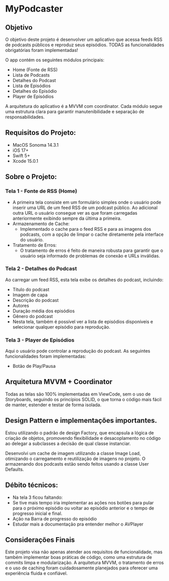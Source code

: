 # MyPodcaster

## Objetivo
O objetivo deste projeto é desenvolver um aplicativo que acessa feeds RSS de podcasts públicos e reproduz seus episódios. TODAS as funcionalidades obrigatórias foram implementadas!

O app contém os seguintes módulos principais:

- Home (Fonte de RSS)
- Lista de Podcasts
- Detalhes do Podcast
- Lista de Episódios
- Detalhes do Episódio
- Player de Episódios
  
A arquitetura do aplicativo é a MVVM com coordinator. 
Cada módulo segue uma estrutura clara para garantir manutenibilidade e separação de responsabilidades.

## Requisitos do Projeto:

- MacOS Sonoma 14.3.1
- iOS 17+
- Swift 5+
- Xcode 15.0.1

## Sobre o Projeto:

### Tela 1 - Fonte de RSS (Home)
- A primeira tela consiste em um formulário simples onde o usuário pode inserir uma URL de um feed RSS de um podcast público. Ao adicional outra URL o usuário consegue ver as que foram carregadas anteriormente exibindo sempre da última a primeira.
- Armazenamento de Cache:
  - Implementado o cache para o feed RSS e para as imagens dos podcasts, com a opção de limpar o cache diretamente pela interface do usuário.
- Tratamento de Erros:
  - O tratamento de erros é feito de maneira robusta para garantir que o usuário seja informado de problemas de conexão e URLs inválidas.

### Tela 2 - Detalhes do Podcast
Ao carregar um feed RSS, esta tela exibe os detalhes do podcast, incluindo:

- Título do podcast
- Imagem de capa
- Descrição do podcast
- Autores
- Duração média dos episódios
- Gênero do podcast
- Nesta tela, também é possível ver a lista de episódios disponíveis e selecionar qualquer episódio para reprodução.

### Tela 3 - Player de Episódios
Aqui o usuário pode controlar a reprodução do podcast. 
As seguintes funcionalidades foram implementadas:

- Botão de Play/Pausa

## Arquitetura MVVM + Coordinator
Todas as telas são 100% implementadas em ViewCode, sem o uso de Storyboards, seguindo os princípios SOLID, o que torna o código mais fácil de manter, estender e testar de forma isolada.

## Design Pattern e implementações importantes.
Estou utilizando o padrão de design Factory, que encapsula a lógica de criação de objetos, promovendo flexibilidade e desacoplamento no código ao delegar a subclasses a decisão de qual classe instanciar.

Desenvolvi um cache de imagem utilizando a classe Image Load, otimizando o carregamento e reutilização de imagens no projeto.
O armazenando dos podcasts estão sendo feitos usando a classe User Defaults.

## Débito técnicos:
-  Na tela 3 ficou faltando:
  - Se tive mais tempo iria implementar as ações nos botões para pular para o próximo episódio ou voltar ao episódio anterior e o tempo de progresso inicial e final.
  - Ação na Barra de progresso do episódio
  - Estudar mais a documentação pra entender melhor o AVPlayer
    

## Considerações Finais
Este projeto visa não apenas atender aos requisitos de funcionalidade, mas também implementar boas práticas de código, como uma estrutura de commits limpa e modularização. A arquitetura MVVM, o tratamento de erros e o uso de caching foram cuidadosamente planejados para oferecer uma experiência fluida e confiável.
